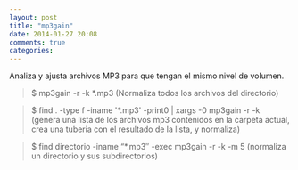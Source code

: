 ```yaml
---
layout: post
title: "mp3gain"
date: 2014-01-27 20:08
comments: true
categories: 
---
```

Analiza y ajusta archivos MP3 para que tengan el mismo nivel de volumen.

>$ mp3gain -r -k *.mp3 (Normaliza todos los archivos  del directorio)

>$ find . -type f -iname '*.mp3' -print0 | xargs -0 mp3gain -r -k (genera una lista de los archivos mp3 contenidos en la carpeta actual, crea una tuberia con el resultado de la lista, y normaliza)

>$ find directorio -iname “*.mp3″ -exec mp3gain -r -k -m 5 (normaliza un directorio y sus subdirectorios)

